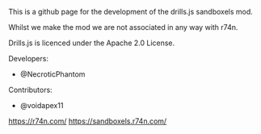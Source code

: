 This is a github page for the development of the drills.js sandboxels mod.

Whilst we make the mod we are not associated in any way with r74n.

Drills.js is licenced under the Apache 2.0 License.

Developers:
- @NecroticPhantom

Contributors:
- @voidapex11

https://r74n.com/
https://sandboxels.r74n.com/
